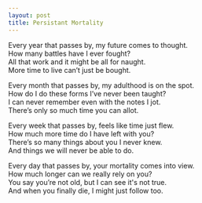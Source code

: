 ```yaml
---
layout: post
title: Persistant Mortality
---
```


Every year that passes by, my future comes to thought.<br>
How many battles have I ever fought?<br>
All that work and it might be all for naught.<br>
More time to live can’t just be bought.

Every month that passes by, my adulthood is on the spot.<br>
How do I do these forms I’ve never been taught?<br>
I can never remember even with the notes I jot.<br>
There’s only so much time you can allot.

Every week that passes by, feels like time just flew.<br>
How much more time do I have left with you?<br>
There’s so many things about you I never knew.<br>
And things we will never be able to do.

Every day that passes by, your mortality comes into view.<br>
How much longer can we really rely on you?<br>
You say you’re not old, but I can see it's not true.<br>
And when you finally die, I might just follow too.
